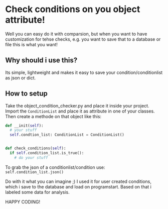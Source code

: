 # Check conditions on you object attribute!
Well you can easy do it with comparsion, but when you want to have customization for tehse checks,
e.g. you want to save that to a database or file this is what you want!

## Why should i use this?
Its simple, lightweight and makes it easy to save your condition/conditionlist as json or dict.

## How to setup
Take the object_condition_checker.py and place it inside your project.
Import the `ConditionList` and place it as attribute in one of your classes.
Then create a methode on that object like this:
```python
def __init(self):
  # your stuff
  self.condtion_list: ConditionList = ConditionList()


def check_conditions(self):
  if self.condition_list.is_true():
    # do your stuff

```

To grab the json of a conditionlist/condition use:
`self.condition_list.json()`

Do with it what you can imagine ;)
I used it for user created conditions, which i save to the database and load on programstart.
Based on that i labeled some data for analysis.

HAPPY CODING!
